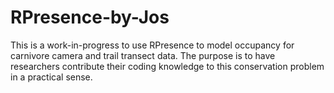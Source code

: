 # RPresence-by-Jos
This is a work-in-progress to use RPresence to model occupancy for carnivore camera and trail transect data. The purpose is to have researchers contribute their coding knowledge to this conservation problem in a practical sense.
